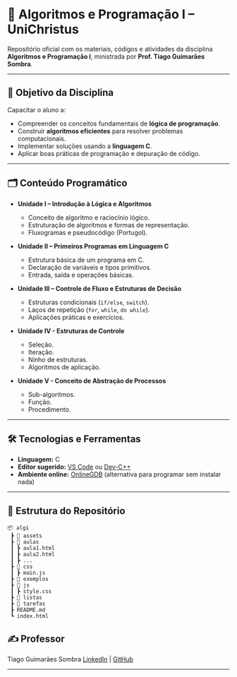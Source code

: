 # 📘 Algoritmos e Programação I – UniChristus

Repositório oficial com os materiais, códigos e atividades da disciplina **Algoritmos e Programação I**, ministrada por **Prof. Tiago Guimarães Sombra**.

---

## 🎯 **Objetivo da Disciplina**

Capacitar o aluno a:

* Compreender os conceitos fundamentais de **lógica de programação**.
* Construir **algoritmos eficientes** para resolver problemas computacionais.
* Implementar soluções usando a **linguagem C**.
* Aplicar boas práticas de programação e depuração de código.

---

## 🗂 **Conteúdo Programático**

* **Unidade I – Introdução à Lógica e Algoritmos**

  * Conceito de algoritmo e raciocínio lógico.
  * Estruturação de algoritmos e formas de representação.
  * Fluxogramas e pseudocódigo (Portugol).

* **Unidade II – Primeiros Programas em Linguagem C**

  * Estrutura básica de um programa em C.
  * Declaração de variáveis e tipos primitivos.
  * Entrada, saída e operações básicas.

* **Unidade III – Controle de Fluxo e Estruturas de Decisão**

  * Estruturas condicionais (`if/else`, `switch`).
  * Laços de repetição (`for`, `while`, `do while`).
  * Aplicações práticas e exercícios.

* **Unidade IV - Estruturas de Controle**
    * Seleção.
    * Iteração.
    * Ninho de estruturas.
    * Algoritmos de aplicação.
      
* **Unidade V - Conceito de Abstração de Processos**
    * Sub-algoritmos.
    * Função.
    * Procedimento.
---

## 🛠 **Tecnologias e Ferramentas**

* **Linguagem:** C
* **Editor sugerido:** [VS Code](https://code.visualstudio.com/) ou [Dev-C++](https://sourceforge.net/projects/orwelldevcpp/)
* **Ambiente online:** [OnlineGDB](https://www.onlinegdb.com/) (alternativa para programar sem instalar nada)

---

## 📂 **Estrutura do Repositório**

```
📦 algi
 ┣ 📂 assets
 ┣ 📂 aulas
 ┃ ┣ aula1.html
 ┃ ┣ aula2.html
 ┃ ┣ ...
 ┣ 📂 css
 ┃ ┣ main.js
 ┣ 📂 exemplos
 ┣ 📂 js
 ┃ ┣ style.css
 ┣ 📂 listas
 ┣ 📂 tarefas
 ┣ README.md
 ┗ index.html
```

## ✍️ **Professor**

Tiago Guimarães Sombra
[LinkedIn](https://www.linkedin.com/in/tiagosombra) | [GitHub](https://github.com/sombraprof)

---
